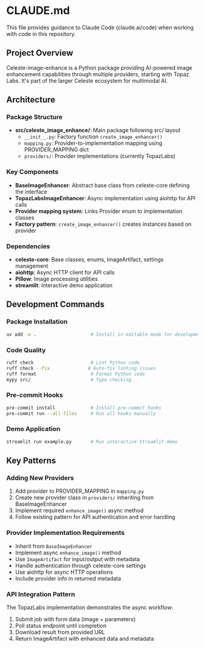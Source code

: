 # CLAUDE.md

This file provides guidance to Claude Code (claude.ai/code) when working with code in this repository.

## Project Overview

Celeste-image-enhance is a Python package providing AI-powered image enhancement capabilities through multiple providers, starting with Topaz Labs. It's part of the larger Celeste ecosystem for multimodal AI.

## Architecture

### Package Structure
- **src/celeste_image_enhance/**: Main package following src/ layout
  - `__init__.py`: Factory function `create_image_enhancer()` 
  - `mapping.py`: Provider-to-implementation mapping using PROVIDER_MAPPING dict
  - `providers/`: Provider implementations (currently TopazLabs)

### Key Components
- **BaseImageEnhancer**: Abstract base class from celeste-core defining the interface
- **TopazLabsImageEnhancer**: Async implementation using aiohttp for API calls
- **Provider mapping system**: Links Provider enum to implementation classes
- **Factory pattern**: `create_image_enhancer()` creates instances based on provider

### Dependencies
- **celeste-core**: Base classes, enums, ImageArtifact, settings management
- **aiohttp**: Async HTTP client for API calls
- **Pillow**: Image processing utilities
- **streamlit**: Interactive demo application

## Development Commands

### Package Installation
```bash
uv add -e .                    # Install in editable mode for development
```

### Code Quality
```bash
ruff check                     # Lint Python code
ruff check --fix              # Auto-fix linting issues
ruff format                    # Format Python code
mypy src/                      # Type checking
```

### Pre-commit Hooks
```bash
pre-commit install             # Install pre-commit hooks
pre-commit run --all-files     # Run all hooks manually
```

### Demo Application
```bash
streamlit run example.py       # Run interactive Streamlit demo
```

## Key Patterns

### Adding New Providers
1. Add provider to PROVIDER_MAPPING in `mapping.py`
2. Create new provider class in `providers/` inheriting from BaseImageEnhancer
3. Implement required `enhance_image()` async method
4. Follow existing pattern for API authentication and error handling

### Provider Implementation Requirements
- Inherit from `BaseImageEnhancer` 
- Implement async `enhance_image()` method
- Use `ImageArtifact` for input/output with metadata
- Handle authentication through celeste-core settings
- Use aiohttp for async HTTP operations
- Include provider info in returned metadata

### API Integration Pattern
The TopazLabs implementation demonstrates the async workflow:
1. Submit job with form data (image + parameters)
2. Poll status endpoint until completion
3. Download result from provided URL
4. Return ImageArtifact with enhanced data and metadata